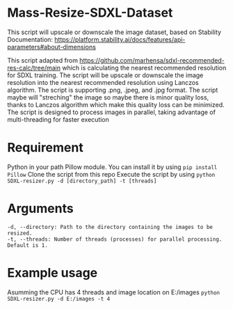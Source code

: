 # Mass-Resize-SDXL-Dataset
This script will upscale or downscale the image dataset, based on Stability Documentation: https://platform.stability.ai/docs/features/api-parameters#about-dimensions

This script adapted from https://github.com/marhensa/sdxl-recommended-res-calc/tree/main which is calculating the nearest recommended resolution for SDXL training. The script will be upscale or downscale the image resolution into the nearest recommended resolution using Lanczos algorithm. The script is supporting .png, .jpeg, and .jpg format. The script maybe will "streching" the image so maybe there is minor quality loss, thanks to Lanczos algorithm which make this quality loss can be minimized. The script is designed to process images in parallel, taking advantage of multi-threading for faster execution

# Requirement
Python in your path
Pillow module. You can install it by using ```pip install Pillow```
Clone the script from this repo
Execute the script by using ```python SDXL-resizer.py -d [directory_path] -t [threads]```

# Arguments
    -d, --directory: Path to the directory containing the images to be resized.
    -t, --threads: Number of threads (processes) for parallel processing. Default is 1.

# Example usage
Asumming the CPU has 4 threads and image location on E:/images
```python SDXL-resizer.py -d E:/images -t 4```
